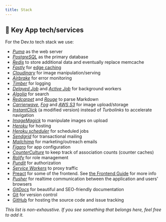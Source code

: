 ```yaml
---
title: Stack
---
```


## 🔑 Key App tech/services

For the Dev.to tech stack we use:

- [_Puma_](https://github.com/puma/puma) as the web server
- [_PostgreSQL_](https://www.postgresql.org/) as the primary database
- [_Redis_](https://redis.io/) to store additional data and eventually replace
  memcache
- [_Fastly_](https://www.fastly.com/) for [edge
  caching](https://dev.to/ben/making-devto-insanely-fast)
- [_Cloudinary_](https://cloudinary.com/) for image manipulation/serving
- [_Airbrake_](https://airbrake.io/) for error monitoring
- [_Timber_](https://timber.io/) for logging
- [_Delayed Job_](https://github.com/collectiveidea/delayed_job) and [_Active
  Job_](https://guides.rubyonrails.org/active_job_basics.html) for background
  workers
- [_Algolia_](https://www.algolia.com/) for search
- [_Redcarpet_](https://github.com/vmg/redcarpet) and
  [_Rouge_](https://github.com/jneen/rouge) to parse Markdown
- [_Carrierwave_](https://github.com/carrierwaveuploader/carrierwave),
  [_Fog_](https://github.com/fog/fog-aws) and [_AWS
  S3_](https://aws.amazon.com/s3/) for image upload/storage
- [_InstantClick_](http://instantclick.io/) (a modified version) instead of
  _Turbolinks_ to accelerate navigation
- [_ImageMagick_](https://imagemagick.org/) to manipulate images on upload
- [_Heroku_](https://www.heroku.com) for hosting
- [_Heroku scheduler_](https://devcenter.heroku.com/articles/scheduler) for
  scheduled jobs
- [_Sendgrid_](https://sendgrid.com/) for transactional mailing
- [_Mailchimp_](https://mailchimp.com/) for marketing/outreach emails
- [_Figaro_](https://github.com/laserlemon/figaro) for app configuration
- [_CounterCulture_](https://github.com/magnusvk/counter_culture) to keep track
  of association counts (counter caches)
- [_Rolify_](https://github.com/RolifyCommunity/rolify) for role management
- [_Pundit_](https://github.com/varvet/pundit) for authorization
- [_Service
  Workers_](https://developer.mozilla.org/en-US/docs/Web/API/Service_Worker_API/Using_Service_Workers)
  to proxy traffic
- [Preact](https://preactjs.com/) for some of the frontend. See [the Frontend
  Guide](/frontend) for more info
- [_Pusher_](https://pusher.com) for realtime communication between the
  application and users' browsers
- [_GitDocs_](https://gitdocs.netlify.com) for beautiful and SEO-friendly
  documentation
- [Git](https://git-scm.com/) for version control
- [GitHub](https://github.com/) for hosting the source code and issue tracking

_This list is non-exhaustive. If you see something that belongs here, feel free
to add it._
